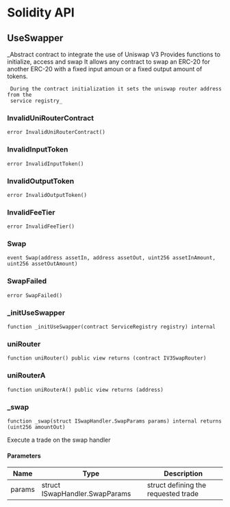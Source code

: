 # Solidity API

## UseSwapper

_Abstract contract to integrate the use of Uniswap V3
     Provides functions to initialize, access and swap
     It allows any contract to swap an ERC-20 for another ERC-20 with a fixed
     input amoun  or a fixed output amount of tokens.

     During the contract initialization it sets the uniswap router address from the
     service registry_

### InvalidUniRouterContract

```solidity
error InvalidUniRouterContract()
```

### InvalidInputToken

```solidity
error InvalidInputToken()
```

### InvalidOutputToken

```solidity
error InvalidOutputToken()
```

### InvalidFeeTier

```solidity
error InvalidFeeTier()
```

### Swap

```solidity
event Swap(address assetIn, address assetOut, uint256 assetInAmount, uint256 assetOutAmount)
```

### SwapFailed

```solidity
error SwapFailed()
```

### _initUseSwapper

```solidity
function _initUseSwapper(contract ServiceRegistry registry) internal
```

### uniRouter

```solidity
function uniRouter() public view returns (contract IV3SwapRouter)
```

### uniRouterA

```solidity
function uniRouterA() public view returns (address)
```

### _swap

```solidity
function _swap(struct ISwapHandler.SwapParams params) internal returns (uint256 amountOut)
```

Execute a trade on the swap handler

#### Parameters

| Name | Type | Description |
| ---- | ---- | ----------- |
| params | struct ISwapHandler.SwapParams | struct defining the requested trade |

